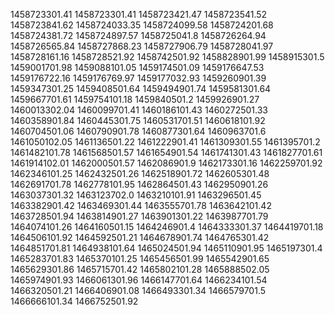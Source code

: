 1458723301.41
1458723301.41
1458723421.47
1458723541.52
1458723841.62
1458724033.35
1458724099.58
1458724201.68
1458724381.72
1458724897.57
1458725041.8
1458726264.94
1458726565.84
1458727868.23
1458727906.79
1458728041.97
1458728161.16
1458728521.92
1458742501.92
1458828901.99
1458915301.5
1459001701.98
1459088101.05
1459174501.09
1459176647.53
1459176722.16
1459176769.97
1459177032.93
1459260901.39
1459347301.25
1459408501.64
1459494901.74
1459581301.64
1459667701.61
1459754101.18
1459840501.2
1459926901.27
1460013302.04
1460099701.41
1460186101.43
1460272501.33
1460358901.84
1460445301.75
1460531701.51
1460618101.92
1460704501.06
1460790901.78
1460877301.64
1460963701.6
1461050102.05
1461136501.22
1461222901.41
1461309301.55
1461395701.2
1461482101.78
1461568501.57
1461654901.54
1461741301.43
1461827701.61
1461914102.01
1462000501.57
1462086901.9
1462173301.16
1462259701.92
1462346101.25
1462432501.26
1462518901.72
1462605301.48
1462691701.78
1462778101.95
1462864501.43
1462950901.26
1463037301.32
1463123702.0
1463210101.91
1463296501.45
1463382901.42
1463469301.44
1463555701.78
1463642101.42
1463728501.94
1463814901.27
1463901301.22
1463987701.79
1464074101.26
1464160501.15
1464246901.4
1464333301.37
1464419701.18
1464506101.92
1464592501.21
1464678901.74
1464765301.42
1464851701.81
1464938101.64
1465024501.94
1465110901.95
1465197301.4
1465283701.83
1465370101.25
1465456501.99
1465542901.65
1465629301.86
1465715701.42
1465802101.28
1465888502.05
1465974901.93
1466061301.96
1466147701.64
1466234101.54
1466320501.21
1466406901.08
1466493301.34
1466579701.5
1466666101.34
1466752501.92
